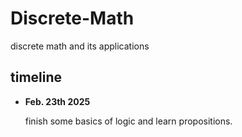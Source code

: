 # Discrete-Math
discrete math and its applications

## timeline
- **Feb. 23th 2025**
    
    finish some basics of logic and learn propositions.